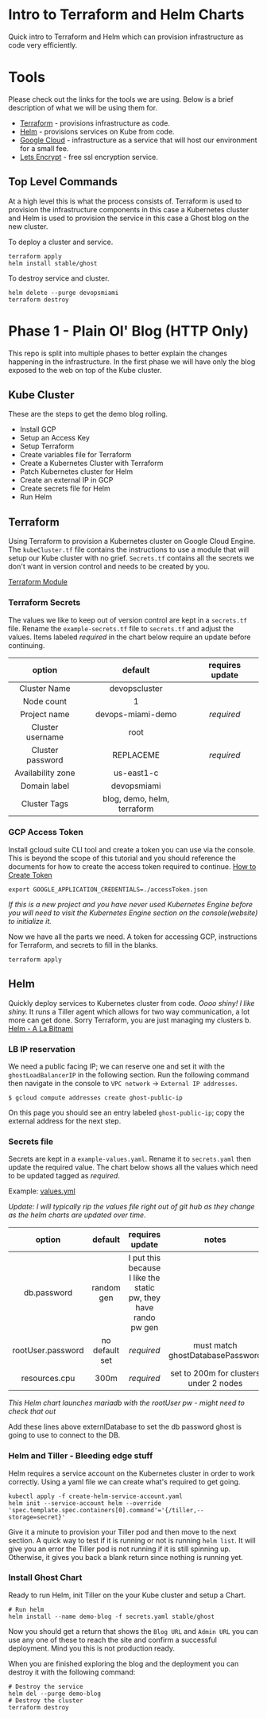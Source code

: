 # Intro to Terraform and Helm Charts
Quick intro to Terraform and Helm which can provision infrastructure as code very efficiently.

# Tools
Please check out the links for the tools we are using. Below is a brief description of what we will be using them for.

* [Terraform](https://www.terraform.io/) - provisions infrastructure as code.
* [Helm](https://helm.sh/) - provisions services on Kube from code.
* [Google Cloud](https://cloud.google.com) - infrastructure as a service that will host our environment for a small fee.
* [Lets Encrypt](https://letsencrypt.org/) - free ssl encryption service.

## Top Level Commands
At a high level this is what the process consists of.
Terraform is used to provision the infrastructure components in this case a Kubernetes cluster and Helm is used to provision the service in this case a Ghost blog on the new cluster.

To deploy a cluster and service.
```shell
terraform apply
helm install stable/ghost
```
To destroy service and cluster.
```shell
helm delete --purge devopsmiami
terraform destroy
```
# Phase 1 - Plain Ol' Blog (HTTP Only)
This repo is split into multiple phases to better explain the changes happening in the infrastructure. In the first phase we will have only the blog exposed to the web on top of the Kube cluster.

## Kube Cluster
These are the steps to get the demo blog rolling.

* Install GCP
* Setup an Access Key
* Setup Terraform
* Create variables file for Terraform
* Create a Kubernetes Cluster with Terraform
* Patch Kubernetes cluster for Helm
* Create an external IP in GCP
* Create secrets file for Helm
* Run Helm

## Terraform
Using Terraform to provision a Kubernetes cluster on Google Cloud Engine. The `kubeCluster.tf` file contains the instructions to use a module that will setup our Kube cluster with no grief. `Secrets.tf` contains all the secrets we don't want in version control and needs to be created by you.

[Terraform Module](https://www.terraform.io/docs/providers/google/r/container_cluster.html)

### Terraform Secrets
The values we like to keep out of version control are kept in a `secrets.tf` file. Rename the `example-secrets.tf` file to `secrets.tf` and adjust the values. Items labeled *required* in the chart below require an update before continuing.

option | default | requires update
:---: | :---: | :---:
Cluster Name | devopscluster |
Node count | 1 |
Project name | devops-miami-demo | *required*
Cluster username | root |
Cluster password | REPLACEME | *required*
Availability zone | us-east1-c |
Domain label | devopsmiami |
Cluster Tags | blog, demo, helm, terraform |

### GCP Access Token
Install gcloud suite CLI tool and create a token you can use via the console. This is beyond the scope of this tutorial and you should reference the documents for how to create the access token required to continue. [How to Create Token](https://cloud.google.com/docs/authentication/production)
```shell
export GOOGLE_APPLICATION_CREDENTIALS=./accessToken.json
```
*If this is a new project and you have never used Kubernetes Engine before you will need to visit the Kubernetes Engine section on the console(website) to initialize it.*

Now we have all the parts we need. A token for accessing GCP, instructions for Terraform, and secrets to fill in the blanks.
```shell
terraform apply
```

## Helm
Quickly deploy services to Kubernetes cluster from code. *Oooo shiny! I like shiny.*
It runs a Tiller agent which allows for two way communication, a lot more can get done. Sorry Terraform, you are just managing my clusters b.
[Helm - A La Bitnami](https://docs.bitnami.com/kubernetes/how-to/deploy-application-kubernetes-helm/)

### LB IP reservation
We need a public facing IP; we can reserve one and set it with the `ghostLoadBalancerIP` in the following section. Run the following command then navigate in the console to `VPC network` -> `External IP addresses`.
```shell
$ gcloud compute addresses create ghost-public-ip
```

On this page you should see an entry labeled `ghost-public-ip`; copy the external address for the next step.

### Secrets file
Secrets are kept in a `example-values.yaml`. Rename it to `secrets.yaml` then update the required value. The chart below shows all the values which need to be updated tagged as *required*.

Example: [values.yml](https://github.com/helm/charts/blob/master/stable/ghost/values.yaml)

*Update: I will typically rip the values file right out of git hub as they change as the helm charts are updated over time.*

option | default | requires update | notes
:---: | :---: | :---: | :---: |
db.password | random gen | I put this because I like the static pw, they have rando pw gen
rootUser.password | no default set | *required* | must match ghostDatabasePassword
resources.cpu | 300m | *required* | set to 200m for clusters under 2 nodes

*This Helm chart launches mariadb with the rootUser pw - might need to check that out*

Add these lines above externlDatabase to set the db password ghost is going to use to connect to the DB.

### Helm and Tiller - Bleeding edge stuff
Helm requires a service account on the Kubernetes cluster in order to work correctly. Using a yaml file we can create what's required to get going.
```shell
kubectl apply -f create-helm-service-account.yaml
helm init --service-account helm --override 'spec.template.spec.containers[0].command'='{/tiller,--storage=secret}'
```

Give it a minute to provision your Tiller pod and then move to the next section. A quick way to test if it is running or not is running `helm list`. It will give you an error the Tiller pod is not running if it is still spinning up. Otherwise, it gives you back a blank return since nothing is running yet.

### Install Ghost Chart
Ready to run Helm, init Tiller on the your Kube cluster and setup a Chart.
```shell
# Run helm
helm install --name demo-blog -f secrets.yaml stable/ghost
```

Now you should get a return that shows the `Blog URL` and `Admin URL` you can use any one of these to reach the site and confirm a successful deployment. Mind you this is not production ready.

When you are finished exploring the blog and the deployment you can destroy it with the following command:
```shell
# Destroy the service
helm del --purge demo-blog
# Destroy the cluster
terraform destroy
```
